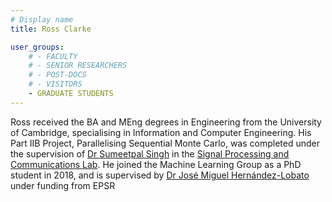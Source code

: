 ```yaml
---
# Display name
title: Ross Clarke

user_groups:
    # - FACULTY
    # - SENIOR RESEARCHERS
    # - POST-DOCS
    # - VISITORS
    - GRADUATE STUDENTS
---
```





Ross received the BA and MEng degrees in Engineering from the University of Cambridge, specialising in Information and Computer Engineering. His Part IIB Project, Parallelising Sequential Monte Carlo, was completed under the supervision of [Dr Sumeetpal Singh](https://www-sigproc.eng.cam.ac.uk/Main/SSS40) in the [Signal Processing and Communications Lab](https://www-sigproc.eng.cam.ac.uk/Main/SSS40). He joined the Machine Learning Group as a PhD student in 2018, and is supervised by [Dr José Miguel Hernández-Lobato](https://jmhl.org/) under funding from EPSR